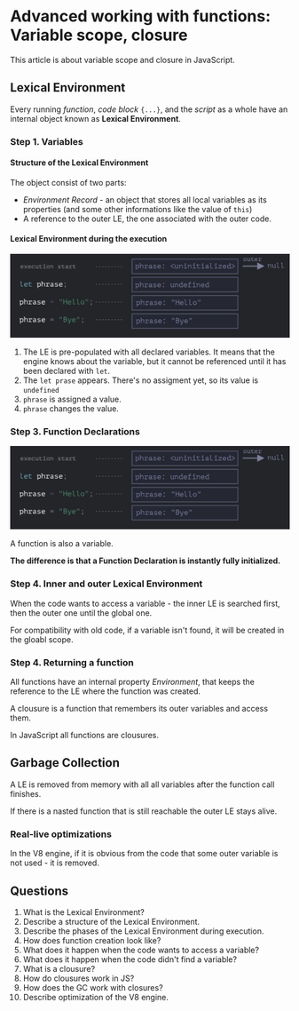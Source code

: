 # Advanced working with functions: Variable scope, closure

This article is about variable scope and closure in JavaScript.

## Lexical Environment
Every running *function*, *code block* `{...}`, and the *script* as a whole have an internal object known as **Lexical Environment**. 

### Step 1. Variables
#### Structure of the Lexical Environment
The object consist of two parts:
* *Environment Record* - an object that stores all local variables as its properties (and some other informations like the value of `this`)
* A reference to the outer LE, the one associated with the outer code.

#### Lexical Environment during the execution
![Lexical Environment During Execution](./assets/lexical-environment-during-execution.png)

1. The LE is pre-populated with all declared variables. It means that the engine knows about the variable, but it cannot be referenced until it has been declared with `let`.
2. The `let prase` appears. There's no assigment yet, so its value is `undefined`
3. `phrase` is assigned a value.
4. `phrase` changes the value.

### Step 3. Function Declarations
![Lexical Environment During Execution](./assets/lexical-environment-during-execution.png)

A function is also a variable.

**The difference is that a Function Declaration is instantly fully initialized.**

### Step 4. Inner and outer Lexical Environment
When the code wants to access a variable - the inner LE is searched first, then the outer one until the global one.

For compatibility with old code, if a variable isn't found, it will be created in the gloabl scope.

### Step 4. Returning a function
All functions have an internal property *Environment*, that keeps the reference to the LE where the function was created.

A clousure is a function that remembers its outer variables and access them. 

In JavaScript all functions are clousures.

## Garbage Collection
A LE is removed from memory with all all variables after the function call finishes.

If there is a nasted function that is still reachable the outer LE stays alive.

### Real-live optimizations
In the V8 engine, if it is obvious from the code that some outer variable is not used - it is removed.

## Questions
1. What is the Lexical Environment?
2. Describe a structure of the Lexical Environment.
3. Describe the phases of the Lexical Environment during execution.
4. How does function creation look like?
5. What does it happen when the code wants to access a variable?
6. What does it happen when the code didn't find a variable?
7. What is a clousure?
8. How do clousures work in JS?
9. How does the GC work with closures?
10. Describe optimization of the V8 engine.